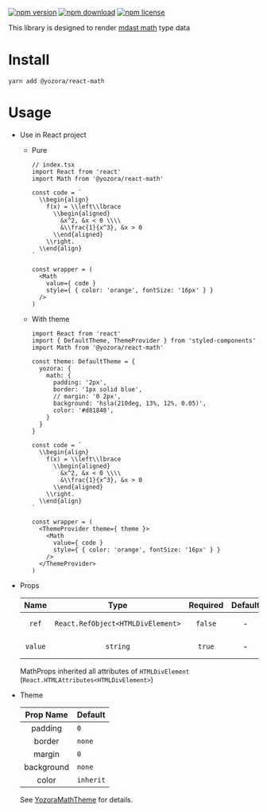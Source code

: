 [![npm version](https://img.shields.io/npm/v/@yozora/react-math.svg)](https://www.npmjs.com/package/@yozora/react-math)
[![npm download](https://img.shields.io/npm/dm/@yozora/react-math.svg)](https://www.npmjs.com/package/@yozora/react-math)
[![npm license](https://img.shields.io/npm/l/@yozora/react-math.svg)](https://www.npmjs.com/package/@yozora/react-math)


This library is designed to render [mdast math][mathjax] type data


# Install

  ```shell
  yarn add @yozora/react-math
  ```

# Usage
  * Use in React project

    - Pure

      ```tsx
      // index.tsx
      import React from 'react'
      import Math from '@yozora/react-math'

      const code = `
        \\begin{align}
          f(x) = \\left\\lbrace
            \\begin{aligned}
              &x^2, &x < 0 \\\\
              &\\frac{1}{x^3}, &x > 0
            \\end{aligned}
          \\right.
        \\end{align}
      `

      const wrapper = (
        <Math
          value={ code }
          style={ { color: 'orange', fontSize: '16px' } }
        />
      )
      ```

    - With theme

      ```tsx
      import React from 'react'
      import { DefaultTheme, ThemeProvider } from 'styled-components'
      import Math from '@yozora/react-math'

      const theme: DefaultTheme = {
        yozora: {
          math: {
            padding: '2px',
            border: '1px solid blue',
            // margin: '0 2px',
            background: 'hsla(210deg, 13%, 12%, 0.05)',
            color: '#d81848',
          }
        }
      }

      const code = `
        \\begin{align}
          f(x) = \\left\\lbrace
            \\begin{aligned}
              &x^2, &x < 0 \\\\
              &\\frac{1}{x^3}, &x > 0
            \\end{aligned}
          \\right.
        \\end{align}
      `

      const wrapper = (
        <ThemeProvider theme={ theme }>
          <Math
            value={ code }
            style={ { color: 'orange', fontSize: '16px' } }
          />
        </ThemeProvider>
      )
      ```

  * Props

     Name     | Type                                | Required  | Default | Description
    :--------:|:-----------------------------------:|:---------:|:-------:|:-------------
     `ref`    | `React.RefObject<HTMLDivElement>`   | `false`   | -       | Forwarded ref callback
     `value`  | `string`                            | `true`    | -       | Math content

    MathProps inherited all attributes of `HTMLDivElement` (`React.HTMLAttributes<HTMLDivElement>`)

  * Theme

     Prop Name    | Default
    :------------:|:--------------
     padding      | `0`
     border       | `none`
     margin       | `0`
     background   | `none`
     color        | `inherit`

    See [YozoraMathTheme][] for details.


[mathjax]: https://www.mathjax.org/
[YozoraMathTheme]: (https://github.com/guanghechen/yozora-react/blob/master/packages/math/src/theme.ts)

